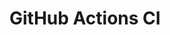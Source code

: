 # GitHub Actions CI







































































































































































































































































































































































































































































































































































































































































































































































































































































































































































































































































































































































































































































































































































































































































































































































































































































































































































































































































































































































































































































































































































